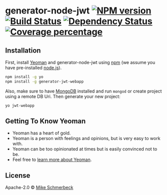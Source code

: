 # generator-node-jwt [![NPM version][npm-image]][npm-url] [![Build Status][travis-image]][travis-url] [![Dependency Status][daviddm-image]][daviddm-url] [![Coverage percentage][coveralls-image]][coveralls-url]

## Installation

First, install [Yeoman](http://yeoman.io) and generator-node-jwt using [npm](https://www.npmjs.com/) (we assume you have pre-installed [node.js](https://nodejs.org/)).

```bash
npm install -g yo
npm install -g generator-jwt-webapp
```

Also, make sure to have [MongoDB](https://www.mongodb.com/) installed and run `mongod` or create project using a remote DB Uri.
Then generate your new project:

```bash
yo jwt-webapp
```

## Getting To Know Yeoman

- Yeoman has a heart of gold.
- Yeoman is a person with feelings and opinions, but is very easy to work with.
- Yeoman can be too opinionated at times but is easily convinced not to be.
- Feel free to [learn more about Yeoman](http://yeoman.io/).

## License

Apache-2.0 © [Mike Schmerbeck]()

[npm-image]: https://badge.fury.io/js/generator-jwt-webapp.svg
[npm-url]: https://npmjs.org/package/generator-jwt-webapp
[travis-image]: https://travis-ci.org//generator-jwt-webapp.svg?branch=master
[travis-url]: https://travis-ci.org//generator-jwt-webapp
[daviddm-image]: https://david-dm.org//generator-jwt-webapp.svg?theme=shields.io
[daviddm-url]: https://david-dm.org//generator-jwt-webapp
[coveralls-image]: https://coveralls.io/repos//generator-jwt-webapp/badge.svg
[coveralls-url]: https://coveralls.io/r//generator-jwt-webapp
